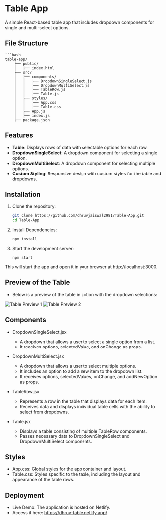 # Table App

A simple React-based table app that includes dropdown components for single and multi-select options.

## File Structure

    ```bash
    table-app/
        ├── public/
        │   ├── index.html
        ├── src/
        │   ├── components/
        │   │   ├── DropdownSingleSelect.js
        │   │   ├── DropdownMultiSelect.js
        │   │   ├── TableRow.js
        │   │   ├── Table.js
        │   ├── styles/
        │   │   ├── App.css
        │   │   ├── Table.css
        │   ├── App.js
        │   ├── index.js
        ├── package.json


## Features

- **Table**: Displays rows of data with selectable options for each row.
- **DropdownSingleSelect**: A dropdown component for selecting a single option.
- **DropdownMultiSelect**: A dropdown component for selecting multiple options.
- **Custom Styling**: Responsive design with custom styles for the table and dropdowns.

## Installation

1. Clone the repository:

   ```bash
   git clone https://github.com/dhruvjaiswal2981/Table-App.git
   cd Table-App

2. Install Dependencies:

    ```bash
    npm install

3. Start the development server:

    ```bash
    npm start

This will start the app and open it in your browser at http://localhost:3000.

## Preview of the Table

- Below is a preview of the table in action with the dropdown selections:

![Table Preview 1](./public/table.png)
![Table Preview 2](./public/table-1.png)

## Components

- DropdownSingleSelect.jsx
    - A dropdown that allows a user to select a single option from a list.
    - It receives options, selectedValue, and onChange as props.

- DropdownMultiSelect.jsx
    - A dropdown that allows a user to select multiple options.
    - It includes an option to add a new item to the dropdown list.
    - It receives options, selectedValues, onChange, and addNewOption as props.

- TableRow.jsx
    - Represents a row in the table that displays data for each item.
    - Receives data and displays individual table cells with the ability to select from dropdowns.

- Table.jsx
    - Displays a table consisting of multiple TableRow components.
    - Passes necessary data to DropdownSingleSelect and DropdownMultiSelect components.

## Styles

- App.css: Global styles for the app container and layout.
- Table.css: Styles specific to the table, including the layout and appearance of the table rows.

## Deployment

- Live Demo: The application is hosted on Netlify.
- Access it here: https://dhruv-table.netlify.app/
